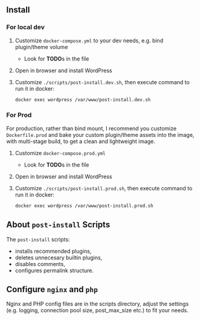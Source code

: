 ## Install 

### For local dev 

1. Customize `docker-compose.yml` to your dev needs, e.g. bind plugin/theme volume 
    - Look for **TODO**s in the file 
2. Open in browser and install WordPress
3. Customize `./scripts/post-install.dev.sh`, then execute command to run it in   docker:
    
    ```sh
    docker exec wordpress /var/www/post-install.dev.sh
    ```


### For Prod

For production, rather than bind mount, I recommend you customize `Dockerfile.prod` and bake your custom plugin/theme assets into the image, with multi-stage build, to get a clean and lightweight image. 

1. Customize `docker-compose.prod.yml`
    - Look for **TODO**s in the file 
2. Open in browser and install WordPress
3. Customize `./scripts/post-install.prod.sh`, then execute command to run it in   docker:
    
    ```sh
    docker exec wordpress /var/www/post-install.prod.sh
    ```

## About `post-install` Scripts

The `post-install` scripts: 
- installs recommended plugins, 
- deletes unnecesary builtin plugins, 
- disables comments, 
- configures permalink structure. 

## Configure `nginx` and `php`

Nginx and PHP config files are in the scripts directory, adjust the settings (e.g. logging, connection pool size, post_max_size etc.) to fit your needs. 
